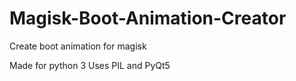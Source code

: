 # Magisk-Boot-Animation-Creator
Create boot animation for magisk

Made for python 3
Uses PIL and PyQt5
